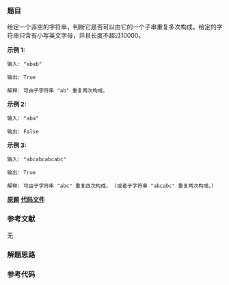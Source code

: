 ### 题目
给定一个非空的字符串，判断它是否可以由它的一个子串重复多次构成。给定的字符串只含有小写英文字母，并且长度不超过10000。

**示例 1:**

    
    
    输入: "abab"
    
    输出: True
    
    解释: 可由子字符串 "ab" 重复两次构成。
    

**示例 2:**

    
    
    输入: "aba"
    
    输出: False
    

**示例 3:**

    
    
    输入: "abcabcabcabc"
    
    输出: True
    
    解释: 可由子字符串 "abc" 重复四次构成。 (或者子字符串 "abcabc" 重复两次构成。)
    

 **[原题](https://leetcode-cn.com/problems/repeated-substring-pattern/)**    **[代码文件]()**


### 参考文献
无

### 解题思路




### 参考代码

```go


```




